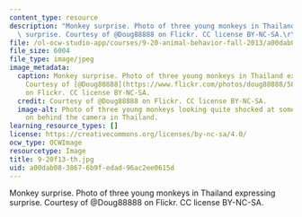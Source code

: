 ```yaml
---
content_type: resource
description: "Monkey surprise. Photo of three young monkeys in Thailand expressing\
  \ surprise. Courtesy of @Doug88888 on Flickr. CC license BY-NC-SA.\r\n"
file: /ol-ocw-studio-app/courses/9-20-animal-behavior-fall-2013/a00dab0838676b9fedad96ac2ee0615d_9-20f13-th.jpg
file_size: 6004
file_type: image/jpeg
image_metadata:
  caption: Monkey surprise. Photo of three young monkeys in Thailand expressing surprise.
    Courtesy of [@Doug88888](https://www.flickr.com/photos/doug88888/5888927678/)
    on Flickr. CC license BY-NC-SA.
  credit: Courtesy of @Doug88888 on Flickr. CC license BY-NC-SA.
  image-alt: Photo of three young monkeys looking quite shocked at something going
    on behind the camera in Thailand.
learning_resource_types: []
license: https://creativecommons.org/licenses/by-nc-sa/4.0/
ocw_type: OCWImage
resourcetype: Image
title: 9-20f13-th.jpg
uid: a00dab08-3867-6b9f-edad-96ac2ee0615d
---
```

Monkey surprise. Photo of three young monkeys in Thailand expressing surprise. Courtesy of @Doug88888 on Flickr. CC license BY-NC-SA.
